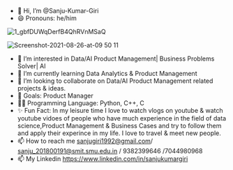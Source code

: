 - 👋 Hi, I’m @Sanju-Kumar-Giri
- 😄 Pronouns: he/him

![1_gbfDUWqDerfB4QhRVnMSaQ](https://user-images.githubusercontent.com/77228006/145044449-88598a84-00d9-4acf-a771-7589ab06371e.png)

![Screenshot-2021-08-26-at-09 50 11](https://user-images.githubusercontent.com/77228006/145045124-9c3340a6-e262-45b2-8ae0-79e52d13afcb.png)





- 👀 I’m interested in Data/AI Product Management| Business Problems Solver| AI
- 🌱 I’m currently learning Data Analytics & Product Management 
- 💞️ I’m looking to collaborate on Data/AI Product Management related projects & ideas. 
- 🥅 Goals: Product Manager
- 👨‍💻 Programming Language: Python, C++, C
- ✨ Fun Fact: In my leisure time I love to watch vlogs on youtube & watch youtube vidoes of people who have much experience in the field                                           of data science,Product Management & Business Cases and try to follow them and apply their experince in my life. I love to travel & meet new people.
- 📫 How to reach me sanjugiri1992@gmail.com/ sanju_201800191@smit.smu.edu.in / 9382399646 /7044980968
- 📫 My Linkedin https://www.linkedin.com/in/sanjukumargiri 

<!---
Sanju-Kumar-Giri/Sanju-Kumar-Giri is a ✨ special ✨ repository because its `README.md` (this file) appears on your GitHub profile.
You can click the Preview link to take a look at your changes.
--->

